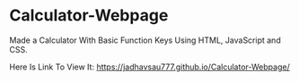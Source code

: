 # Calculator-Webpage
Made a Calculator With Basic Function Keys Using HTML, JavaScript and CSS.

Here Is Link To View It: https://jadhavsau777.github.io/Calculator-Webpage/
